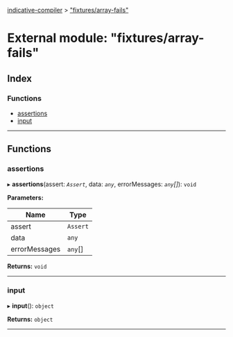 [indicative-compiler](../README.md) > ["fixtures/array-fails"](../modules/_fixtures_array_fails_.md)

# External module: "fixtures/array-fails"

## Index

### Functions

* [assertions](_fixtures_array_fails_.md#assertions)
* [input](_fixtures_array_fails_.md#input)

---

## Functions

<a id="assertions"></a>

###  assertions

▸ **assertions**(assert: *`Assert`*, data: *`any`*, errorMessages: *`any`[]*): `void`

**Parameters:**

| Name | Type |
| ------ | ------ |
| assert | `Assert` |
| data | `any` |
| errorMessages | `any`[] |

**Returns:** `void`

___
<a id="input"></a>

###  input

▸ **input**(): `object`

**Returns:** `object`

___

